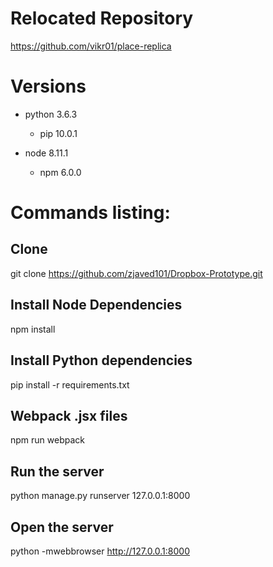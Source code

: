 # Relocated Repository
https://github.com/vikr01/place-replica

# Versions
* python 3.6.3
    - pip 10.0.1

* node 8.11.1
    - npm 6.0.0

# Commands listing:

## Clone
git clone https://github.com/zjaved101/Dropbox-Prototype.git

## Install Node Dependencies
npm install

## Install Python dependencies
pip install -r requirements.txt

## Webpack .jsx files
npm run webpack

## Run the server
python manage.py runserver 127.0.0.1:8000

## Open the server
python -mwebbrowser http://127.0.0.1:8000
